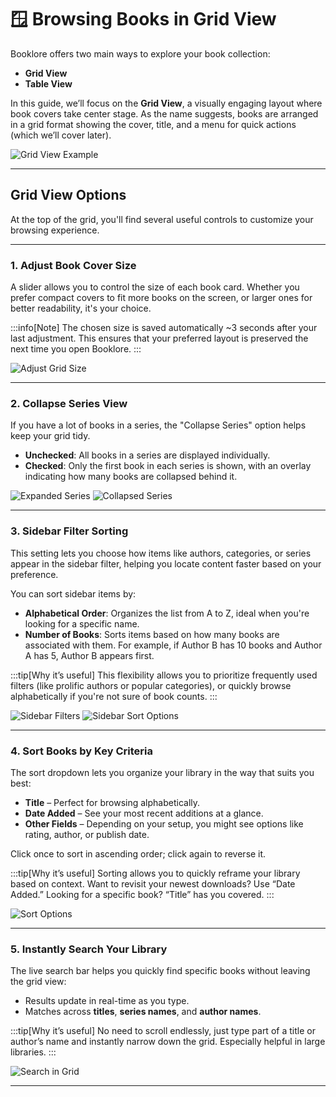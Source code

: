 # 🪟 Browsing Books in Grid View

Booklore offers two main ways to explore your book collection:

- **Grid View**
- **Table View**

In this guide, we’ll focus on the **Grid View**, a visually engaging layout where book covers take center stage. As the name suggests, books are arranged in a grid format showing the cover, title, and a menu for quick actions (which we’ll cover later).

![Grid View Example](/img/grid/grid-1.jpg)

---

## Grid View Options

At the top of the grid, you'll find several useful controls to customize your browsing experience.

---

### 1. Adjust Book Cover Size

A slider allows you to control the size of each book card. Whether you prefer compact covers to fit more books on the screen, or larger ones for better readability, it's your choice.

:::info[Note]
The chosen size is saved automatically ~3 seconds after your last adjustment. This ensures that your preferred layout is preserved the next time you open Booklore.
:::

![Adjust Grid Size](/img/grid/grid-2.jpg)

---

### 2. Collapse Series View

If you have a lot of books in a series, the "Collapse Series" option helps keep your grid tidy.

- **Unchecked**: All books in a series are displayed individually.
- **Checked**: Only the first book in each series is shown, with an overlay indicating how many books are collapsed behind it.

![Expanded Series](/img/grid/grid-3.jpg)
![Collapsed Series](/img/grid/grid-4.jpg)

---

### 3. Sidebar Filter Sorting

This setting lets you choose how items like authors, categories, or series appear in the sidebar filter, helping you locate content faster based on your preference.

You can sort sidebar items by:

- **Alphabetical Order**: Organizes the list from A to Z, ideal when you're looking for a specific name.
- **Number of Books**: Sorts items based on how many books are associated with them. For example, if Author B has 10 books and Author A has 5, Author B appears first.

:::tip[Why it’s useful]
This flexibility allows you to prioritize frequently used filters (like prolific authors or popular categories), or quickly browse alphabetically if you're not sure of book counts.
:::

![Sidebar Filters](/img/grid/grid-5.jpg)
![Sidebar Sort Options](/img/grid/grid-6.jpg)

---

### 4. Sort Books by Key Criteria

The sort dropdown lets you organize your library in the way that suits you best:

- **Title** – Perfect for browsing alphabetically.
- **Date Added** – See your most recent additions at a glance.
- **Other Fields** – Depending on your setup, you might see options like rating, author, or publish date.

Click once to sort in ascending order; click again to reverse it.

:::tip[Why it’s useful]
Sorting allows you to quickly reframe your library based on context. Want to revisit your newest downloads? Use “Date Added.” Looking for a specific book? “Title” has you covered.
:::

![Sort Options](/img/grid/grid-7.jpg)

---

### 5. Instantly Search Your Library

The live search bar helps you quickly find specific books without leaving the grid view:

- Results update in real-time as you type.
- Matches across **titles**, **series names**, and **author names**.

:::tip[Why it’s useful]
No need to scroll endlessly, just type part of a title or author’s name and instantly narrow down the grid. Especially helpful in large libraries.
:::

![Search in Grid](/img/grid/grid-8.jpg)

---